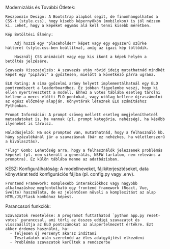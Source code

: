 Modernizálás és További Ötletek:

    Reszponzív Design: A Bootstrap alapból segít, de finomhangolhatod a CSS-t (style.css), hogy kisebb képernyőkön (mobilokon) is jól nézzen ki. Lehet, hogy a képeket egymás alá kell tenni kisebb méretben.

    Kép Betöltési Élmény:

        Adj hozzá egy "placeholder" képet vagy egy egyszerű szürke hátteret (style.css-ben beállítva), amíg az igazi kép töltődik.

        Használj CSS animációt vagy egy kis ikont a képek helyén a betöltés jelzésére.

    Szavazás Visszajelzés: A szavazás után rövid ideig mutathatnád mindkét képet egy "pipával" a győztesen, mielőtt a következő párra ugrana.

    ELO Rating: A sima győzelmi arány helyett implementálhatnál egy ELO pontrendszert a leaderboardhoz. Ez jobban figyelembe veszi, hogy ki ellen nyert/vesztett a modell. Ehhez a votes táblába esetleg tárolni kellene a meccs előtti ELO pontokat, vagy utólag kellene újraszámolni az egész előzmény alapján. Könyvtárak léteznek ELO számításhoz Pythonban.

    Prompt Információ: A prompt szöveg mellett esetleg megjeleníthetnél metaadatokat is, ha vannak (pl. prompt kategória, nehézség), ha később ilyeneket is tárolsz.

    Haladásjelző: Ha sok promptod van, mutathatnád, hogy a felhasználó kb. hány százalékánál jár a szavazásnak (bár ez nehézkes, ha véletlenszerű a kiválasztás).

    "Flag" Gomb: Lehetőség arra, hogy a felhasználók jelezzenek problémás képeket (pl. nem sikerült a generálás, NSFW tartalom, nem releváns a promptra). Ez külön táblába menne az adatbázisban.

KÉSZ:    Konfigurálhatóság: A modellneveket, fájlkiterjesztéseket, data könyvtárat tedd konfigurációs fájlba (pl. config.py vagy .env).

    Frontend Framework: Komplexebb interakciókhoz vagy nagyobb alkalmazáshoz megfontolható egy frontend framework (React, Vue, Svelte) használata, de ez jelentősen növeli a komplexitást az alap HTML/JS/Flask kombóhoz képest.

Parancssori funkciók:

    Szavazatok resetelése: A programot futtathatod `python app.py reset-votes` paranccsal, ami törli az összes eddigi szavazatot és visszaállítja az ELO pontszámokat az alapértelmezett értékre. Ezt akkor érdemes használni, ha:
      - Teljesen új versenyt akarsz indítani
      - Tesztadatok után szeretnéd az éles adatgyűjtést elkezdeni
      - Problémás szavazatok kerültek a rendszerbe